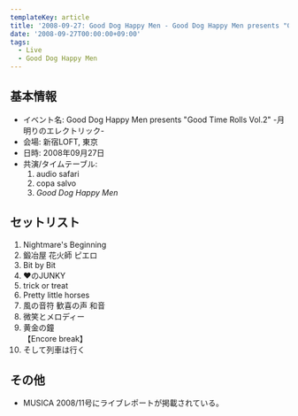 ```yaml
---
templateKey: article
title: '2008-09-27: Good Dog Happy Men - Good Dog Happy Men presents "Good Time Rolls Vol.2" -月明りのエレクトリック- at 新宿LOFT'
date: '2008-09-27T00:00:00+09:00'
tags:
  - Live
  - Good Dog Happy Men
---
```

## 基本情報

* イベント名: Good Dog Happy Men presents "Good Time Rolls Vol.2" -月明りのエレクトリック-
* 会場: 新宿LOFT, 東京
* 日時: 2008年09月27日
* 共演/タイムテーブル:
  1. audio safari
  1. copa salvo
  1. *Good Dog Happy Men*

## セットリスト

1. Nightmare's Beginning
1. 鍛冶屋 花火師 ピエロ
1. Bit by Bit
1. ♥のJUNKY
1. trick or treat
1. Pretty little horses
1. 風の音符 歓喜の声 和音
1. 微笑とメロディー
1. 黄金の鐘<br>
  【Encore break】
1. そして列車は行く

## その他

* MUSICA 2008/11号にライブレポートが掲載されている。
